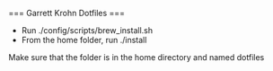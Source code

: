 === Garrett Krohn Dotfiles ===

- Run ./config/scripts/brew_install.sh
- From the home folder, run ./install

Make sure that the folder is in the home directory and named dotfiles
